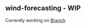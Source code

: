 ## wind-forecasting - WIP

Currently working on [Branch](https://github.com/willfleury/wind-forecasting/blob/lstm-prediction/Blog%20-%20Pipeline.ipynb)
